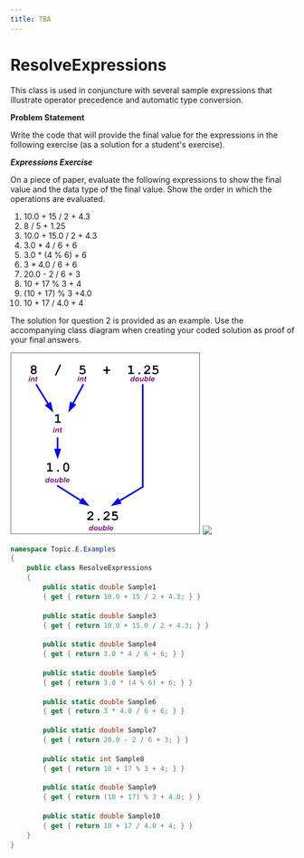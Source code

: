 ```yaml
---
title: TBA
---
```

# ResolveExpressions

This class is used in conjuncture with several sample expressions that illustrate operator precedence and automatic type conversion.

**Problem Statement**

Write the code that will provide the final value for the expressions in the following exercise (as a solution for a student's exercise).

***Expressions Exercise***

On a piece of paper, evaluate the following expressions to show the final value and the data type of the final value. Show the order in which the operations are evaluated.

1. 10.0 + 15 / 2 + 4.3
2. 8 / 5 + 1.25
3. 10.0 + 15.0 / 2 + 4.3
4. 3.0 * 4 / 6 + 6
5. 3.0 * (4 % 6) + 6
6. 3 * 4.0 / 6 + 6
7. 20.0 - 2 / 6 + 3
8. 10 + 17 % 3 + 4
9. (10 + 17) % 3 +4.0
10. 10 + 17 / 4.0 + 4

The solution for question 2 is provided as an example. Use the accompanying class diagram when creating your coded solution as proof of your final answers.

![](E-ExpressionResolutionBreakdown.png) ![](E-Resolve-Expressions.png)

```csharp
namespace Topic.E.Examples
{
    public class ResolveExpressions
    {
        public static double Sample1
        { get { return 10.0 + 15 / 2 + 4.3; } }

        public static double Sample3
        { get { return 10.0 + 15.0 / 2 + 4.3; } }

        public static double Sample4
        { get { return 3.0 * 4 / 6 + 6; } }

        public static double Sample5
        { get { return 3.0 * (4 % 6) + 6; } }

        public static double Sample6
        { get { return 3 * 4.0 / 6 + 6; } }

        public static double Sample7
        { get { return 20.0 - 2 / 6 + 3; } }

        public static int Sample8
        { get { return 10 + 17 % 3 + 4; } }

        public static double Sample9
        { get { return (10 + 17) % 3 + 4.0; } }

        public static double Sample10
        { get { return 10 + 17 / 4.0 + 4; } }
    }
}
```

